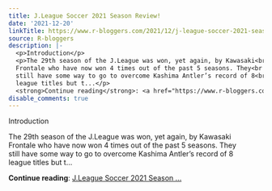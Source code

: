 ```yaml
---
title: J.League Soccer 2021 Season Review!
date: '2021-12-20'
linkTitle: https://www.r-bloggers.com/2021/12/j-league-soccer-2021-season-review/
source: R-bloggers
description: |-
  <p>Introduction</p>
  <p>The 29th season of the J.League was won, yet again, by Kawasaki<br />
  Frontale who have now won 4 times out of the past 5 seasons. They<br />
  still have some way to go to overcome Kashima Antler’s record of 8<br />
  league titles but t...</p>
  <strong>Continue reading</strong>: <a href="https://www.r-bloggers.com/2021/12/j-league-soccer-2021-season-review/">J.League Soccer 2021 Season ...
disable_comments: true
---
```

<p>Introduction</p>
<p>The 29th season of the J.League was won, yet again, by Kawasaki<br />
Frontale who have now won 4 times out of the past 5 seasons. They<br />
still have some way to go to overcome Kashima Antler’s record of 8<br />
league titles but t...</p>
<strong>Continue reading</strong>: <a href="https://www.r-bloggers.com/2021/12/j-league-soccer-2021-season-review/">J.League Soccer 2021 Season ...